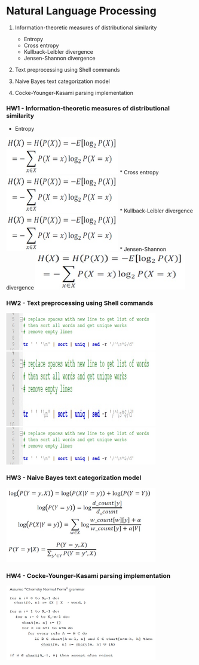 # Natural Language Processing

1. Information-theoretic measures of distributional similarity
   * Entropy
   * Cross entropy
   * Kullback-Leibler divergence
   * Jensen-Shannon divergence
   
2. Text preprocessing using Shell commands

3. Naive Bayes text categorization model

4. Cocke-Younger-Kasami parsing implementation

### HW1 - Information-theoretic measures of distributional similarity
* Entropy
<img src="https://github.com/chandnii7/NLP/blob/main/hw1/images/img1.jpg" height="100" width="300"/>
* Cross entropy
<img src="https://github.com/chandnii7/NLP/blob/main/hw1/images/img1.jpg" height="100" width="300"/>
* Kullback-Leibler divergence
<img src="https://github.com/chandnii7/NLP/blob/main/hw1/images/img1.jpg" height="100" width="300"/>
* Jensen-Shannon divergence
<img src="https://github.com/chandnii7/NLP/blob/main/hw1/images/img1.jpg" height="100" width="400"/>

### HW2 - Text preprocessing using Shell commands
<img src="https://github.com/chandnii7/NLP/blob/main/hw2/images/img1.jpg" height="100" width="400"/>
<img src="https://github.com/chandnii7/NLP/blob/main/hw2/images/img1.jpg" height="200" width="400"/>
<img src="https://github.com/chandnii7/NLP/blob/main/hw2/images/img1.jpg" height="100" width="400"/>

### HW3 - Naive Bayes text categorization model
<img src="https://github.com/chandnii7/NLP/blob/main/hw3/images/img1.jpg" height="200" width="400"/>

### HW4 - Cocke-Younger-Kasami parsing implementation
<img src="https://github.com/chandnii7/NLP/blob/main/hw4/images/img1.jpg" height="200" width="400"/>
